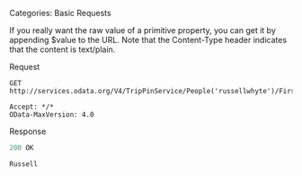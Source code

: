Categories: Basic Requests

If you really want the raw value of a primitive property, you can get it by appending $value to the URL. Note that the Content-Type header indicates that the content is text/plain.

Request

```
GET http://services.odata.org/V4/TripPinService/People('russellwhyte')/FirstName/$value

Accept: */*
OData-MaxVersion: 4.0

```

Response

```js
200 OK

Russell
```